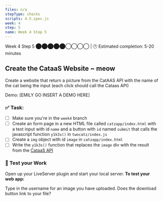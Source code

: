 ```yaml
---
files: n/a
stepType: checks
scripts: 4.5.spec.js
week: 4
step: 5
name: Week 4 Step 5
---
```


Week 4 Step 5 ⬤⬤⬤⬤⬤◯◯◯◯ | 🕐 Estimated completion: 5-20 minutes

## Create the CataaS Website ~ meow

Create a website that return a picture from the CatAAS API with the name of the cat being the input (each click should call the Cataas API)

Demo: [EMILY GO INSERT A DEMO HERE]

### ✅  Task:
- [ ] Make sure you're in the `week4` branch
- [ ] Create an form page in a new HTML file called `catzapp/index.html`  with a text input with id `name` and a button with `id` named `submit` that calls the javascript function `y1k3s()` in `twocatz/index.js` 
- [ ] Create a `img` object with id `image` in `catzapp/index.html`
- [ ] Write the `y1k3s()` function that replaces the `image` div with the result from the [CataaS API](http://cataas.com/) 

### 🚧 Test your Work
Open up your LiveServer plugin and start your local server. **To test your web app:**

Type in the username for an image you have uploaded. Does the download button link to your file?
